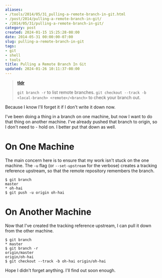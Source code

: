 ```yaml
---
aliases:
- /tools/2014/05/31_pulling-a-remote-branch-in-git.html
- /post/2014/pulling-a-remote-branch-in-git/
- /2014/05/31/pulling-a-remote-branch-in-git/
category: post
created: 2024-01-15 15:25:28-08:00
date: 2014-05-31 00:00:00-07:00
slug: pulling-a-remote-branch-in-git
tags:
- git
- shell
- tools
title: Pulling a Remote Branch In Git
updated: 2024-01-26 10:11:37-08:00
---
```


> 
 > **[tldr](../../../card/tldr.md)**
>
 > `git branch -r` to list remote branches. `git checkout --track -b <local-branch> <remote>/<branch>` to check your branch out.

<!--more-->

Because I know I'll forget it if I don't write it down now.

I've been doing a thing in a branch on one machine, but now I want to do that thing on another machine. I've already pushed that branch to origin, so I don't need to - hold on. I better put that down as well.

# On One Machine

The main concern here is to ensure that my work isn't stuck on the one machine. The `-u` flag (or `--set-upstream` for the verbose) creates a tracking reference upstream, so that the remote repository remembers the branch.

````console
$ git branch
master
* oh-hai
$ git push -u origin oh-hai
````

# On Another Machine

Now that I've created the tracking reference upstream, I can pull it down from the other machine.

````console
$ git branch
* master
$ git branch -r
origin/master
origin/oh-hai
$ git checkout --track -b oh-hai origin/oh-hai
````

Hope I didn't forget anything. I'll find out soon enough.